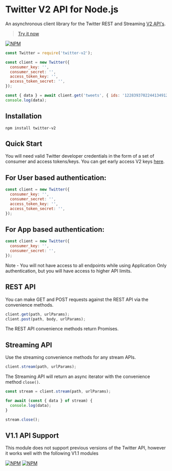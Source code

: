 # Twitter V2 API for Node.js

An asynchronous client library for the Twitter REST and Streaming [V2 API's](https://developer.twitter.com/en/docs/twitter-api/early-access).

> [Try it now](https://npm.runkit.com/twitter-v2)

[![NPM](https://nodei.co/npm/twitter-v2.png)](https://nodei.co/npm/twitter-v2/)

```javascript
const Twitter = require('twitter-v2');

const client = new Twitter({
  consumer_key: '',
  consumer_secret: '',
  access_token_key: '',
  access_token_secret: '',
});

const { data } = await client.get('tweets', { ids: '1228393702244134912' });
console.log(data);
```

## Installation

`npm install twitter-v2`

## Quick Start

You will need valid Twitter developer credentials in the form of a set of consumer and access tokens/keys. You can get early access V2 keys [here](https://developer.twitter.com/en/apply-for-access).

## For User based authentication:

```javascript
const client = new Twitter({
  consumer_key: '',
  consumer_secret: '',
  access_token_key: '',
  access_token_secret: '',
});
```

## For App based authentication:

```javascript
const client = new Twitter({
  consumer_key: '',
  consumer_secret: '',
});
```

Note - You will not have access to all endpoints while using Application Only authentication, but you will have access to higher API limits.

## REST API

You can make GET and POST requests against the REST API via the convenience methods.

```javascript
client.get(path, urlParams);
client.post(path, body, urlParams);
```

The REST API convenience methods return Promises.

## Streaming API

Use the streaming convenience methods for any stream APIs.

```javascript
client.stream(path, urlParams);
```

The Streaming API will return an async iterator with the convenience method `close()`.

```javascript
const stream = client.stream(path, urlParams);

for await (const { data } of stream) {
  console.log(data);
}

stream.close();
```

## V1.1 API Support

This module does not support previous versions of the Twitter API, however it works well with the following V1.1 modules

[![NPM](https://nodei.co/npm/twitter.png?compact=true)](https://nodei.co/npm/twitter/)
[![NPM](https://nodei.co/npm/twit.png?compact=true)](https://nodei.co/npm/twit/)
